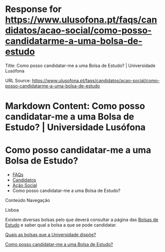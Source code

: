 # Response for https://www.ulusofona.pt/faqs/candidatos/acao-social/como-posso-candidatarme-a-uma-bolsa-de-estudo

Title: Como posso candidatar-me a uma Bolsa de Estudo? | Universidade Lusófona

URL Source: https://www.ulusofona.pt/faqs/candidatos/acao-social/como-posso-candidatarme-a-uma-bolsa-de-estudo

Markdown Content:
Como posso candidatar-me a uma Bolsa de Estudo? | Universidade Lusófona
===============

 

Como posso candidatar-me a uma Bolsa de Estudo?
===============================================

*   [FAQs](https://www.ulusofona.pt/faqs/)
*   [Candidatos](https://www.ulusofona.pt/faqs/candidatos)
*   [Ação Social](https://www.ulusofona.pt/faqs/candidatos/acao-social)
*   Como posso candidatar-me a uma Bolsa de Estudo?

[](https://www.ulusofona.pt/)

Conteúdo Navegação

Lisboa

Existem diversas bolsas pelo que deverá consultar a página das [Bolsas de Estudo](https://www.ulusofona.pt/acao-social-escolar) e saber qual a bolsa a que se pode candidatar.

[Quais as bolsas que a Universidade dispõe?](https://www.ulusofona.pt/faqs/candidatos/acao-social/quais-as-bolsas-que-a-universidade-dispoe)

[Como posso candidatar-me a uma Bolsa de Estudo?](https://www.ulusofona.pt/faqs/candidatos/acao-social/como-posso-candidatarme-a-uma-bolsa-de-estudo)

